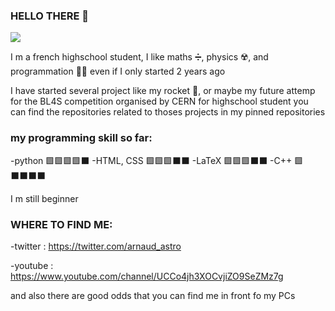 ### HELLO THERE 👋

![](https://cdn.discordapp.com/attachments/748653688515592332/817336205108183060/hello_there.gif)

I m a french highschool student, I like maths ➗, physics ☢️, and programmation 👨‍💻 even if I only started 2 years ago


I have started several project like my rocket 🚀, or maybe my future attemp for the BL4S competition organised by CERN for highschool student
you can find the repositories related to thoses projects in my pinned repositories


### my programming skill so far:

-python    🟩🟩🟩🟩⬛️
-HTML, CSS 🟩🟩🟩⬛️⬛️
-LaTeX     🟩🟩🟩⬛️⬛️
-C++       🟩⬛️⬛️⬛️⬛️

I m still beginner 


### WHERE TO FIND ME:

-twitter : https://twitter.com/arnaud_astro

-youtube : https://www.youtube.com/channel/UCCo4jh3XOCvjiZO9SeZMz7g

and also there are good odds that you can find me in front fo my PCs
